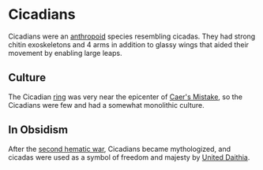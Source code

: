 # Cicadians

Cicadians were an [anthropoid](introduction.md) species resembling cicadas. They had strong chitin exoskeletons and 4 arms in addition to glassy wings that aided their movement by enabling large leaps.

## Culture

The Cicadian [ring](../../anthropic-rings.md) was very near the epicenter of [Caer's Mistake](../../history/cataclysms/caers-mistake.md), so the Cicadians were few and had a somewhat monolithic culture.

## In Obsidism

After the [second hematic war](../../history/wars/second-hematic.md), Cicadians became mythologized, and cicadas were used as a symbol of freedom and majesty by [United Daithia](../../organizations/nations/united-daithia.md).